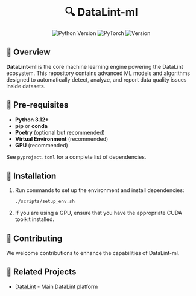 <div align="center">
  <h1>🔍 DataLint-ml</h1>
</div>

<div align="center">
  <img src="https://img.shields.io/badge/Python-3.12%2B-blue?style=for-the-badge&logo=python&logoColor=white" alt="Python Version" />
  <img src="https://img.shields.io/badge/PyTorch-EE4C2C?style=for-the-badge&logo=pytorch&logoColor=white" alt="PyTorch" />
  <img src="https://img.shields.io/badge/Version-1.0.0-success?style=for-the-badge" alt="Version" />
</div>

## 📖 Overview

**DataLint-ml** is the core machine learning engine powering the DataLint ecosystem. This repository contains advanced
ML models and algorithms designed to automatically detect, analyze, and report data quality issues inside datasets.

## 🔧 Pre-requisites

- **Python 3.12+**
- **pip** or **conda**
- **Poetry** (optional but recommended)
- **Virtual Environment** (recommended)
- **GPU** (recommended)

See `pyproject.toml` for a complete list of dependencies.

## 🚀 Installation

1. Run commands to set up the environment and install dependencies:

   ```bash
   ./scripts/setup_env.sh
   ```

2. If you are using a GPU, ensure that you have the appropriate CUDA toolkit installed.

## 🤝 Contributing

We welcome contributions to enhance the capabilities of DataLint-ml.

## 🔗 Related Projects

- [DataLint](https://github.com/Maxime-Cllt/DataLint) - Main DataLint platform